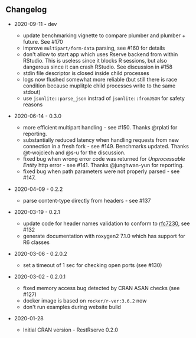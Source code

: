 ## Changelog

* 2020-09-11 - dev
    * update benchmarking vignette to compare plumber and plumber + future. See #170
    * improve `multipart/form-data` parsing, see #160 for details
    * don't allow to start app which uses Rserve backend from within RStudio. This is useless since it blocks R sessions, but also dangerous since it can crash RStudio. See discussion in #158
    * stdin file descriptor is closed inside child processes
    * logs now flushed somewhat more reliable (but still there is race condition because muplitple child processes write to the same stdout) 
    * use `jsonlite::parse_json` instrad of `jsonlite::fromJSON` for safety reasons

* 2020-06-14 - 0.3.0
    * more efficient multipart handling - see #150. Thanks @rplati for reporting.
    * substantially reduced latency when handling requests from new connection in a fresh fork - see #149. Benchmarks updated. Thanks @t-wojciech and @s-u for the discussion.
    * fixed bug when wrong error code was returned for *Unprocessable Entity* http error  - see #141. Thanks @junghwan-yun for reporting.
    * fixed bug when path parameters were not properly parsed - see #147.

* 2020-04-09 - 0.2.2
    * parse content-type directly from headers - see #137

* 2020-03-19 - 0.2.1
    * update code for header names validation to conform to [rfc7230](https://tools.ietf.org/html/rfc7230#section-3.2.6), see #132
    * generate documentation with roxygen2 7.1.0 which has support for R6 classes

* 2020-03-06 - 0.2.0.2
    * set a timeout of 1 sec for checking open ports (see #130)

* 2020-03-02 - 0.2.0.1
    * fixed memory access bug detected by CRAN ASAN checks (see #127)
    * docker image is based on `rocker/r-ver:3.6.2` now
    * don't run examples during website build
    
* 2020-01-28
    * Initial CRAN version - RestRserve 0.2.0
